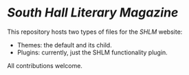 # *South Hall Literary Magazine*
This repository hosts two types of files for the *SHLM* website:
* Themes: the default and its child.
* Plugins: currently, just the SHLM functionality plugin.

All contributions welcome.